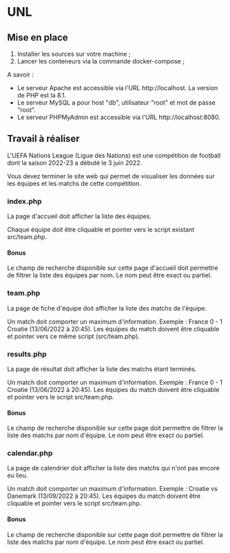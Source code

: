 # UNL

## Mise en place

1. Installer les sources sur votre machine ;
2. Lancer les conteneurs via la commande docker-compose ;

A savoir :

* Le serveur Apache est accessible via l'URL http://localhost. La version de PHP est la 8.1.
* Le serveur MySQL a pour host "db", utilisateur "root" et mot de passe "root".
* Le serveur PHPMyAdmin est accessible via l'URL http://localhost:8080.

## Travail à réaliser

L'UEFA Nations League (Ligue des Nations) est une compétition de football dont la saison 2022-23 a débuté le 3 juin 2022.

Vous devez terminer le site web qui permet de visualiser les données sur les équipes et les matchs de cette compétition.

### index.php

La page d'accueil doit afficher la liste des équipes. 

Chaque équipe doit être cliquable et pointer vers le script existant src/team.php.

#### Bonus

Le champ de recherche disponible sur cette page d'accueil doit permettre de filtrer la liste des équipes par nom. Le nom peut être exact ou partiel.

### team.php

La page de fiche d'équipe doit afficher la liste des matchs de l'équipe.

Un match doit comporter un maximum d'information. Exemple : France 0 - 1 Croatie (13/06/2022 à 20:45).
Les équipes du match doivent être cliquable et pointer vers ce même script (src/team.php).

### results.php

La page de résultat doit afficher la liste des matchs étant terminés.

Un match doit comporter un maximum d'information. Exemple : France 0 - 1 Croatie (13/06/2022 à 20:45).
Les équipes du match doivent être cliquable et pointer vers le script src/team.php.

#### Bonus

Le champ de recherche disponible sur cette page doit permettre de filtrer la liste des matchs par nom d'équipe. Le nom peut être exact ou partiel.

### calendar.php

La page de calendrier doit afficher la liste des matchs qui n'ont pas encore eu lieu.

Un match doit comporter un maximum d'information. Exemple : Croatie vs Danemark (13/09/2022 à 20:45).
Les équipes du match doivent être cliquable et pointer vers le script src/team.php.

#### Bonus

Le champ de recherche disponible sur cette page doit permettre de filtrer la liste des matchs par nom d'équipe. Le nom peut être exact ou partiel.
